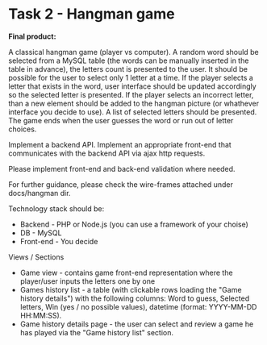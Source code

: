 Task 2 - Hangman game
=====================
**Final product:**

A classical hangman game (player vs computer). A random word should be selected from a MySQL table (the words can be manually inserted in the table in advance), the letters count is presented to the user. It should be possible for the user to select only 1 letter at a time. If the player selects a letter that exists in the word, user interface should be updated accordingly so the selected letter is presented. If the player selects an incorrect letter, than a new element should be added to the hangman picture (or whathever interface you decide to use). A list of selected letters should be presented.
The game ends when the user guesses the word or run out of letter choices.

Implement a backend API.
Implement an appropriate front-end that communicates with the backend API via ajax http requests. 

Please implement front-end and back-end validation where needed.

For further guidance, please check the wire-frames attached under docs/hangman dir.  

Technology stack should be:

* Backend - PHP or Node.js (you can use a framework of your choise)
* DB - MySQL
* Front-end - You decide

Views / Sections

* Game view - contains game front-end representation where the player/user inputs the letters one by one
* Games history list - a table (with clickable rows loading the "Game history details") with the following columns: Word to guess, Selected letters, Win (yes / no possible values), datetime (format: YYYY-MM-DD HH:MM:SS).
* Game history details page - the user can select and review a game he has played via the "Game history list" section. 
